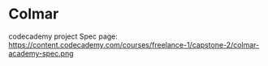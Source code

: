 # Colmar
codecademy project
Spec page:
https://content.codecademy.com/courses/freelance-1/capstone-2/colmar-academy-spec.png
